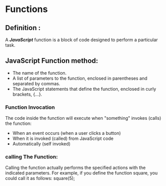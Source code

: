 # Functions 

  ## Definition :
A ***JavaScript*** function is a block of code designed to perform a particular task.

## JavaScript Function method:
+ The name of the function.
+ A list of parameters to the function, enclosed in parentheses and separated by commas.
+ The JavaScript statements that define the function, enclosed in curly brackets, {...}.

### Function Invocation

The code inside the function will execute when "something" invokes (calls) the function:

* When an event occurs (when a user clicks a button)
* When it is invoked (called) from JavaScript code
* Automatically (self invoked)

### calling The Function: 
Calling the function actually performs the specified actions with the indicated parameters. For example, if you define the function square, you could call it as follows:
square(5);

